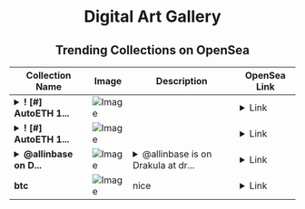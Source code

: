 <div align="center">

# Digital Art Gallery

## Trending Collections on OpenSea

| Collection Name                       | Image                                                                                     | Description                       | OpenSea Link                                                                                          |
|---------------------------------------|-------------------------------------------------------------------------------------------|-----------------------------------|--------------------------------------------------------------------------------------------------------|
| **<details><summary>! [#] AutoETH 1...</summary>! [#] AutoETH 1606</details>** | ![Image](https://i.seadn.io/s/raw/files/0611feee0cbe687ea338e9a14b559e72.png?w=500&auto=format?w=200&auto=format) |  | <details><summary>Link</summary>[! [#] AutoETH 1606](https://opensea.io/collection/autoeth-1606)</details> |
| **<details><summary>! [#] AutoETH 1...</summary>! [#] AutoETH 1605</details>** | ![Image](https://i.seadn.io/s/raw/files/cd8ab60965433ed2bca3d30f56c6ea14.png?w=500&auto=format?w=200&auto=format) |  | <details><summary>Link</summary>[! [#] AutoETH 1605](https://opensea.io/collection/autoeth-1605)</details> |
| **<details><summary>@allinbase on D...</summary>@allinbase on Drakula.app</details>** | ![Image](https://i.seadn.io/s/raw/files/9f7947c9a7781c0d2551e9e180f75770.jpg?w=500&auto=format?w=200&auto=format) | <details><summary>@allinbase is on Drakula at dr...</summary>@allinbase is on Drakula at drakula.app/user/allinbase</details> | <details><summary>Link</summary>[@allinbase on Drakula.app](https://opensea.io/collection/allinbase-on-drakula-app)</details> |
| **btc** | ![Image](https://i.seadn.io/s/raw/files/c6ad39623c93b6fa96a8f68b8124ba67.png?w=500&auto=format?w=200&auto=format) | nice | <details><summary>Link</summary>[btc](https://opensea.io/collection/btc-1069)</details> |

</div>